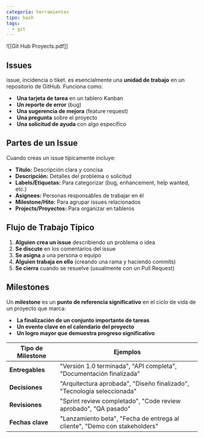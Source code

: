 ```yaml
---
categoría: herramientas
tipo: bash
tags:
  - git
---
```


![[Git Hub Proyects.pdf]]

##  Issues

issue, incidencia o tiket. es esencialmente una **unidad de trabajo** en un repositorio de GitHub. Funciona como:

-  **Una tarjeta de tarea** en un tablero Kanban
-  **Un reporte de error** (bug)
-  **Una sugerencia de mejora** (feature request)
-  **Una pregunta** sobre el proyecto
-  **Una solicitud de ayuda** con algo específico

## Partes de un Issue

Cuando creas un issue típicamente incluye:
- **Título:** Descripción clara y concisa
- **Descripción:** Detalles del problema o solicitud
- **Labels/Etiquetas:** Para categorizar (bug, enhancement, help wanted, etc.)
- **Asignees:** Personas responsables de trabajar en él
- **Milestone/Hito:** Para agrupar issues relacionados
- **Projects/Proyectos:** Para organizar en tableros

## Flujo de Trabajo Típico

1. **Alguien crea un issue** describiendo un problema o idea
2. **Se discute** en los comentarios del issue
3. **Se asigna** a una persona o equipo
4. **Alguien trabaja en ello** (creando una rama y haciendo commits)
5. **Se cierra** cuando se resuelve (usualmente con un Pull Request)

## Milestones


Un **milestone** es un **punto de referencia significativo** en el ciclo de vida de un proyecto que marca:

-  **La finalización de un conjunto importante de tareas**
-  **Un evento clave en el calendario del proyecto**
-  **Un logro mayor que demuestra progreso significativo**

|Tipo de Milestone|Ejemplos|
|---|---|
|**Entregables**|"Versión 1.0 terminada", "API completa", "Documentación finalizada"|
|**Decisiones**|"Arquitectura aprobada", "Diseño finalizado", "Tecnología seleccionada"|
|**Revisiones**|"Sprint review completado", "Code review aprobado", "QA pasado"|
|**Fechas clave**|"Lanzamiento beta", "Fecha de entrega al cliente", "Demo con stakeholders"|

